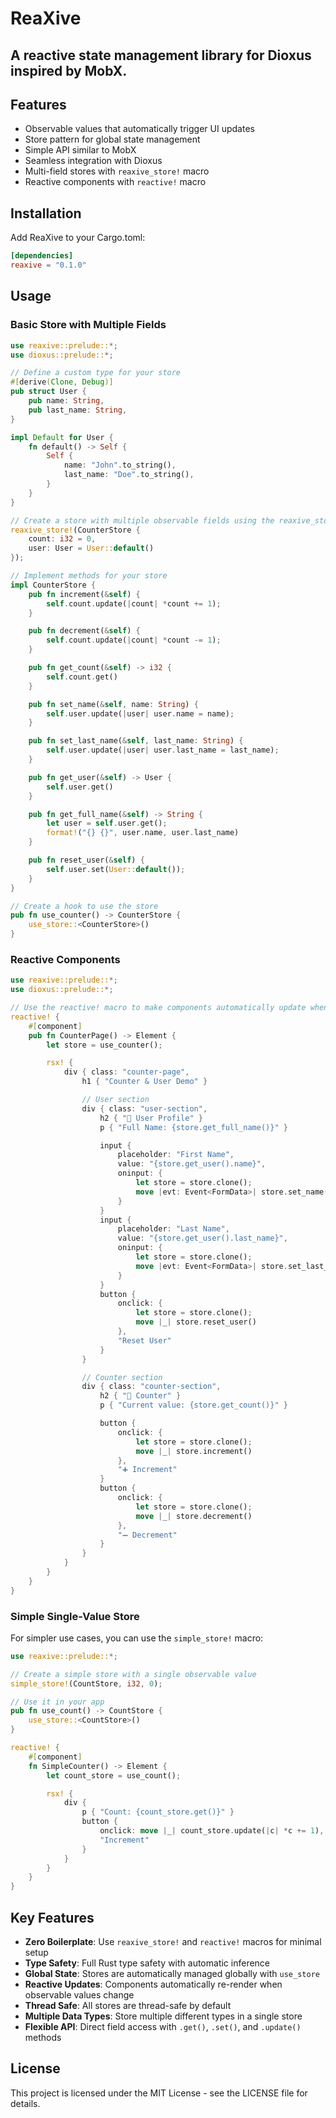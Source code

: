 # ReaXive

## A reactive state management library for Dioxus inspired by MobX.

## Features

- Observable values that automatically trigger UI updates
- Store pattern for global state management
- Simple API similar to MobX
- Seamless integration with Dioxus
- Multi-field stores with `reaxive_store!` macro
- Reactive components with `reactive!` macro

## Installation

Add ReaXive to your Cargo.toml:

```toml
[dependencies]
reaxive = "0.1.0"
```

## Usage

### Basic Store with Multiple Fields

```rust
use reaxive::prelude::*;
use dioxus::prelude::*;

// Define a custom type for your store
#[derive(Clone, Debug)]
pub struct User {
    pub name: String,
    pub last_name: String,
}

impl Default for User {
    fn default() -> Self {
        Self {
            name: "John".to_string(),
            last_name: "Doe".to_string(),
        }
    }
}

// Create a store with multiple observable fields using the reaxive_store! macro
reaxive_store!(CounterStore {
    count: i32 = 0,
    user: User = User::default()
});

// Implement methods for your store
impl CounterStore {
    pub fn increment(&self) {
        self.count.update(|count| *count += 1);
    }

    pub fn decrement(&self) {
        self.count.update(|count| *count -= 1);
    }

    pub fn get_count(&self) -> i32 {
        self.count.get()
    }

    pub fn set_name(&self, name: String) {
        self.user.update(|user| user.name = name);
    }

    pub fn set_last_name(&self, last_name: String) {
        self.user.update(|user| user.last_name = last_name);
    }

    pub fn get_user(&self) -> User {
        self.user.get()
    }

    pub fn get_full_name(&self) -> String {
        let user = self.user.get();
        format!("{} {}", user.name, user.last_name)
    }

    pub fn reset_user(&self) {
        self.user.set(User::default());
    }
}

// Create a hook to use the store
pub fn use_counter() -> CounterStore {
    use_store::<CounterStore>()
}
```

### Reactive Components

```rust
use reaxive::prelude::*;
use dioxus::prelude::*;

// Use the reactive! macro to make components automatically update when store values change
reactive! {
    #[component]
    pub fn CounterPage() -> Element {
        let store = use_counter();

        rsx! {
            div { class: "counter-page",
                h1 { "Counter & User Demo" }

                // User section
                div { class: "user-section",
                    h2 { "👤 User Profile" }
                    p { "Full Name: {store.get_full_name()}" }

                    input {
                        placeholder: "First Name",
                        value: "{store.get_user().name}",
                        oninput: {
                            let store = store.clone();
                            move |evt: Event<FormData>| store.set_name(evt.value())
                        }
                    }
                    input {
                        placeholder: "Last Name",
                        value: "{store.get_user().last_name}",
                        oninput: {
                            let store = store.clone();
                            move |evt: Event<FormData>| store.set_last_name(evt.value())
                        }
                    }
                    button {
                        onclick: {
                            let store = store.clone();
                            move |_| store.reset_user()
                        },
                        "Reset User"
                    }
                }

                // Counter section
                div { class: "counter-section",
                    h2 { "🔢 Counter" }
                    p { "Current value: {store.get_count()}" }

                    button {
                        onclick: {
                            let store = store.clone();
                            move |_| store.increment()
                        },
                        "➕ Increment"
                    }
                    button {
                        onclick: {
                            let store = store.clone();
                            move |_| store.decrement()
                        },
                        "➖ Decrement"
                    }
                }
            }
        }
    }
}
```

### Simple Single-Value Store

For simpler use cases, you can use the `simple_store!` macro:

```rust
use reaxive::prelude::*;

// Create a simple store with a single observable value
simple_store!(CountStore, i32, 0);

// Use it in your app
pub fn use_count() -> CountStore {
    use_store::<CountStore>()
}

reactive! {
    #[component]
    fn SimpleCounter() -> Element {
        let count_store = use_count();

        rsx! {
            div {
                p { "Count: {count_store.get()}" }
                button {
                    onclick: move |_| count_store.update(|c| *c += 1),
                    "Increment"
                }
            }
        }
    }
}
```

## Key Features

- **Zero Boilerplate**: Use `reaxive_store!` and `reactive!` macros for minimal setup
- **Type Safety**: Full Rust type safety with automatic inference
- **Global State**: Stores are automatically managed globally with `use_store`
- **Reactive Updates**: Components automatically re-render when observable values change
- **Thread Safe**: All stores are thread-safe by default
- **Multiple Data Types**: Store multiple different types in a single store
- **Flexible API**: Direct field access with `.get()`, `.set()`, and `.update()` methods

## License

This project is licensed under the MIT License - see the LICENSE file for details.
